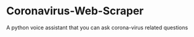 # Coronavirus-Web-Scraper

A python voice assistant that you can ask corona-virus related questions 
